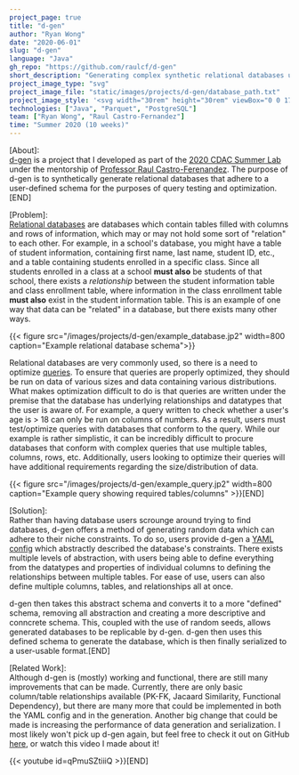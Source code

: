 ```yaml
---
project_page: true
title: "d-gen"
author: "Ryan Wong"
date: "2020-06-01"
slug: "d-gen"
language: "Java"
gh_repo: "https://github.com/raulcf/d-gen"
short_description: "Generating complex synthetic relational databases using java"
project_image_type: "svg"
project_image_file: "static/images/projects/d-gen/database_path.txt"
project_image_style: '<svg width="30rem" height="30rem" viewBox="0 0 1792 1792" fill="white" color="white" margin-right="10rem">'
technologies: ["Java", "Parquet", "PostgreSQL"]
team: ["Ryan Wong", "Raul Castro-Fernandez"]
time: "Summer 2020 (10 weeks)"
---
```

[About]:  
[d-gen](https://github.com/raulcf/d-gen) is a project that I developed as part of the [2020 CDAC Summer Lab](https://cdac.uchicago.edu/engage/summerlab/#project-profiles) 
under the mentorship of [Professor Raul Castro-Ferenandez](https://raulcastrofernandez.com). The purpose of d-gen is to synthetically 
generate relational databases that adhere to a user-defined schema for the purposes of query testing and optimization.[END]  
  
[Problem]:  
[Relational databases](https://en.wikipedia.org/wiki/Relational_database) are databases which contain tables filled with columns and rows 
of information, which may or may not hold some sort of "relation" to each other. For example, in a school's database, you might have a 
table of student information, containing first name, last name, student ID, etc., and a table containing students enrolled in a specific 
class. Since all students enrolled in a class at a school **must also** be students of that school, there exists a *relationship* between 
the student information table and class enrollment table, where information in the class enrollment table **must also** exist in the student 
information table. This is an example of one way that data can be "related" in a database, but there exists many other ways.    
  
{{< figure src="/images/projects/d-gen/example_database.jp2" width=800 caption="Example relational database schema">}}
  
Relational databases are very commonly used, so there is a need to optimize [queries](https://www.hostinger.com/tutorials/what-is-a-query). 
To ensure that queries are properly optimized, they should be run on data of various sizes and data containing various distributions. 
What makes optimization difficult to do is that queries are written under the premise that the database has underlying relationships and 
datatypes that the user is aware of. For example, a query written to check whether a user's age is > 18 can only be run on columns of numbers. 
As a result, users must test/optimize queries with databases that conform to the query. While our example is rather 
simplistic, it can be incredibly difficult to procure databases that conform with complex queries that use multiple tables, columns, rows, 
etc. Additionally, users looking to optimize their queries will have additional requirements regarding the size/distribution of data.
  
{{< figure src="/images/projects/d-gen/example_query.jp2" width=800 caption="Example query showing required tables/columns" >}}[END]  
  
[Solution]:  
Rather than having database users scrounge around trying to find databases, d-gen offers a method of generating random data which can 
adhere to their niche constraints. To do so, users provide d-gen a [YAML config](https://github.com/raulcf/d-gen/blob/master/example_specifications/specification_outline.md) 
which abstractly described the database's constraints. There exists multiple levels of abstraction, with users being able to define 
everything from the datatypes and properties of individual columns to defining the relationships between multiple tables. For ease of use, 
users can also define multiple columns, tables, and relationships all at once.  
  
d-gen then takes this abstract schema and converts it to a more "defined" schema, removing all abstraction and creating a more descriptive 
and conncrete schema. This, coupled with the use of random seeds, allows generated databases to be replicable by d-gen. d-gen then uses 
this defined schema to generate the database, which is then finally serialized to a user-usable format.[END]
  
[Related Work]:  
Although d-gen is (mostly) working and functional, there are still many improvements that can be made. Currently, there are only basic 
column/table relationships available (PK-FK, Jacaard Similarity, Functional Dependency), but there are many more that could be implemented 
in both the YAML config and in the generation. Another big change that could be made is increasing the performance of data generation and 
serialization. I most likely won't pick up d-gen again, but feel free to check it out on GitHub [here](https://github.com/raulcf/d-gen), or 
watch this video I made about it!
  
{{< youtube id=qPmuSZtiiiQ >}}[END]

